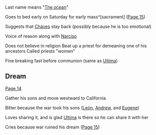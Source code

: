 Last name means "[The ocean](</Symbols/Water.md>)"

Goes to bed early on Saturday for early mass^[sacrament] ([Page 15](</BMU.md?page=27>))

Suggests that [Cháves](</Cháves.md>) stay back (possibly because he is too emotional)

Voice of reason along with [Narciso](</Narciso.md>)

Does not believe in religion
Beat up a priest for demeaning one of his ancestors
Called priests "women"

Fine breaking fast before communion (same as [Ultima](</Ultima.md>))

## Dream 
[Page 14](</BMU.md?page=26>)

Gather his sons and move westward to California

Bitter because the war took his sons ([León](</MárezFamily/León.md>), [Andrew](</MárezFamily/Andrew.md>), and [Eugene](</MárezFamily/Eugene.md>))

Loves sharing it, and is glad [Ultima](</Ultima.md>) is there so he can share it with her

Cries because war ruined his dream ([Page 15](</BMU.md?page=27>))